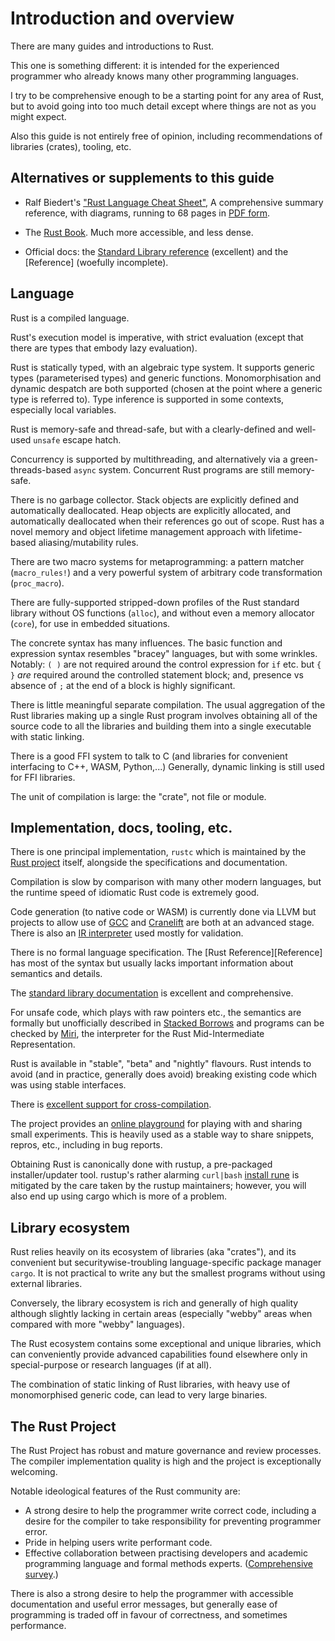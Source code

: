 Introduction and overview
=========================

[comment]: # ( Copyright 2021 Ian Jackson and contributors  )
[comment]: # ( SPDX-License-Identifier: MIT                 )
[comment]: # ( There is NO WARRANTY.                        )

There are many guides and introductions to Rust.

This one is something different:
it is intended for the experienced programmer
who already knows many other programming languages.

I try to be comprehensive enough to be a starting point
for any area of Rust,
but to avoid going into too much detail
except where things are not as you might expect.

Also this guide is not entirely free of opinion,
including recommendations of libraries (crates), tooling, etc.

Alternatives or supplements to this guide
-----------------------------------------

 * Ralf Biedert's
   ["Rust Language Cheat Sheet"](https://cheats.rs/),
   A comprehensive summary reference,
   with diagrams,
   running to 68 pages in [PDF form](https://cheats.rs/rust_cheat_sheet.pdf).

 * The [Rust Book](https://doc.rust-lang.org/book/).
   Much more accessible, and less dense.

 * Official docs:
   the [Standard Library reference](https://doc.rust-lang.org/std/)
   (excellent) and the
   [Reference]
   (woefully incomplete).

Language
--------

Rust is a compiled language.

Rust's execution model is imperative, with strict evaluation
(except that there are types that embody lazy evaluation).

Rust is statically typed, with an algebraic type system.
It supports generic types (parameterised types) and generic functions.
Monomorphisation and dynamic despatch are both supported
(chosen at the point where a generic type is referred to).
Type inference is supported in some contexts,
especially local variables.

Rust is memory-safe and thread-safe,
but with a clearly-defined and well-used `unsafe` escape hatch.

Concurrency is supported by multithreading,
and alternatively via a green-threads-based 
`async` system.
Concurrent Rust programs are still memory-safe.

There is no garbage collector.
Stack objects are explicitly defined and automatically deallocated.
Heap objects are explicitly allocated, and automatically deallocated
when their references go out of scope.
Rust has a novel
memory and object lifetime management approach
with lifetime-based aliasing/mutability rules.

There are two macro systems for metaprogramming: a pattern matcher
(`macro_rules!`) and a very powerful system of arbitrary code
transformation (`proc_macro`).

There are fully-supported stripped-down profiles of the Rust standard library
without OS functions (`alloc`), and
without even a memory allocator (`core`),
for use in embedded situations.

The concrete syntax has many influences.
The basic function and expression syntax resembles "bracey" languages,
but with some wrinkles.
Notably:
`( )` are not required around the control expression for `if` etc.
but `{ }` *are* required around the controlled statement block;
and, presence vs absence of `;` at the end of a block is highly significant.

There is little meaningful separate compilation.
The usual aggregation of the Rust libraries making up a single Rust program
involves obtaining all of the source code to all the libraries
and building them into a single executable with static linking.

There is a good FFI system to talk to C
(and libraries for convenient interfacing to C++, WASM, Python,...)
Generally, dynamic linking is still used for FFI libraries.

The unit of compilation is large: the "crate", not file or module.

Implementation, docs, tooling, etc.
-----------------------------------

There is one principal implementation, `rustc`
which is maintained by the [Rust project](https://www.rust-lang.org/) itself,
alongside the specifications and documentation.

Compilation is slow by comparison with many other modern languages,
but the runtime speed of idiomatic Rust code is extremely good.

Code generation (to native code or WASM) is currently done via LLVM
but projects to allow use of
[GCC](https://blog.antoyo.xyz/rustc_codegen_gcc-progress-report-18)
and
[Cranelift](https://github.com/bjorn3/rustc_codegen_cranelift/blob/master/Readme.md)
are both at an advanced stage.
There is also an
[IR interpreter](https://github.com/rust-lang/miri#readme)
used mostly for validation.

There is no formal language specification.
The [Rust Reference][Reference]
has most of the syntax but usually lacks
important information about semantics and details.

The [standard library documentation](https://doc.rust-lang.org/std/)
is excellent and comprehensive.

For unsafe code, which plays with raw pointers etc.,
the semantics are formally but unofficially described in
[Stacked Borrows](https://github.com/rust-lang/unsafe-code-guidelines/blob/master/wip/stacked-borrows.md)
and programs can be checked by [Miri](https://github.com/rust-lang/miri),
the interpreter for the Rust Mid-Intermediate Representation.

Rust is available in "stable", "beta" and "nightly" flavours.
Rust intends to avoid (and in practice, generally does avoid)
breaking existing code which was using stable interfaces.

There is [excellent support for cross-compilation](https://rust-lang.github.io/rustup/cross-compilation.html).

The project provides an [online playground](https://play.rust-lang.org/)
for playing with and sharing small experiments.
This is heavily used as a stable way to share snippets, repros, etc.,
including in bug reports.

Obtaining Rust is canonically done with rustup,
a pre-packaged installer/updater tool.
rustup's rather alarming `curl|bash`
[install rune](https://www.rust-lang.org/tools/install)
is mitigated by the care taken by the rustup maintainers;
however, you will also end up using cargo which is more of a problem.

Library ecosystem
-----------------

Rust relies heavily on its ecosystem of libraries (aka "crates"),
and its convenient but securitywise-troubling
language-specific package manager `cargo`.
It is not practical to write any but the smallest programs
without using external libraries.

Conversely, the library ecosystem is rich and generally of high quality
although slightly lacking in certain areas
(especially "webby" areas when compared with more "webby" languages).

The Rust ecosystem contains some exceptional and unique libraries,
which can conveniently provide advanced capabilities
found elsewhere only in special-purpose or research languages (if at all).

The combination of static linking of Rust libraries,
with heavy use of monomorphised generic code,
can lead to very large binaries.

The Rust Project
----------------

The Rust Project has robust and mature governance and review processes.
The compiler implementation quality is high
and the project is exceptionally welcoming.

Notable ideological features of the Rust community are:

 * A strong desire to help the programmer write correct code,
   including a desire for the compiler to take responsibility
   for preventing programmer error.
 * Pride in helping users write performant code.
 * Effective collaboration between practising developers and
   academic programming language and formal methods experts.
   ([Comprehensive survey](https://github.com/newca12/awesome-rust-formalized-reasoning).)

There is also a strong desire to help the programmer
with accessible documentation and useful error messages,
but generally ease of programming is traded off in favour of correctness,
and sometimes performance.
